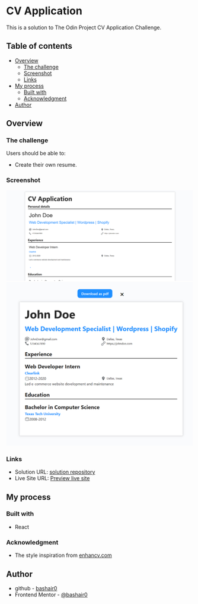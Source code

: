 # CV Application

This is a solution to The Odin Project CV Application Challenge.

## Table of contents

- [Overview](#overview)
  - [The challenge](#the-challenge)
  - [Screenshot](#screenshot)
  - [Links](#links)
- [My process](#my-process)
  - [Built with](#built-with)
  - [Acknowledgment](#useful-resources)
- [Author](#author)

## Overview

### The challenge

Users should be able to:

- Create their own resume.

### Screenshot

![](./public/solution%20imgs/CV-application-solution.png)
![](./public/solution%20imgs/CV-application-solution2.png)

### Links

- Solution URL: [solution repository](https://github.com/bashair0/CV-Application)
- Live Site URL: [Preview live site](https://)

## My process

### Built with

- React

### Acknowledgment

- The style inspiration from [enhancv.com](https://app.enhancv.com/resume/)

## Author

- github - [bashair0](https://github.com/bashair0)
- Frontend Mentor - [@bashair0](https://www.frontendmentor.io/profile/bashair0)
